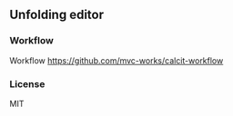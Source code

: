 
Unfolding editor
----

### Workflow

Workflow https://github.com/mvc-works/calcit-workflow

### License

MIT
